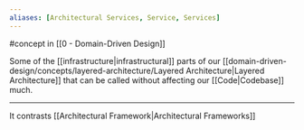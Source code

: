 ```yaml
---
aliases: [Architectural Services, Service, Services]
---
```


#concept in [[0 - Domain-Driven Design]]

Some of the [[infrastructure|infrastructural]] parts of our [[domain-driven-design/concepts/layered-architecture/Layered Architecture|Layered Architecture]] that can be called without affecting our [[Code|Codebase]] much.

---

It contrasts [[Architectural Framework|Architectural Frameworks]]
